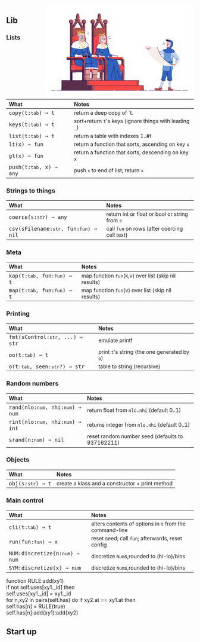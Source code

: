 
<img src='img/ruler.jpg' width=400 align=right>

## Lib	
### Lists	

| What | Notes |
|:---|:---|
| <tt>copy(t:`tab`) &rArr;  t</tt> |  return a deep copy of `t. |
| <tt>keys(t:`tab`) &rArr;  t</tt> |  sort+return `t`'s keys (ignore things with leading `_`) |
| <tt>list(t:`tab`) &rArr;  t</tt> |  return a table with indexes 1..#t |
| <tt>lt(x) &rArr;  fun</tt> |  return a function that sorts, ascending on key `x` |
| <tt>gt(x) &rArr;  fun</tt> |  return a function that sorts, descending on key `x` |
| <tt>push(t:`tab`,  x) &rArr;  any</tt> |  push `x` to end of list; return `x`  |


### Strings to things	

| What | Notes |
|:---|:---|
| <tt>coerce(s:`str`) &rArr;  any</tt> |  return int or float or bool or string from `s` |
| <tt>csv(sFilename:`str`, fun:`fun`) &rArr;  nil</tt> |  call `fun` on rows (after coercing cell text) |


### Meta	

| What | Notes |
|:---|:---|
| <tt>kap(t:`tab`,  fun:`fun`) &rArr;  t</tt> |  map function `fun`(k,v) over list (skip nil results)  |
| <tt>map(t:`tab`,  fun:`fun`) &rArr;  t</tt> |  map function `fun`(v) over list (skip nil results)  |


### Printing	

| What | Notes |
|:---|:---|
| <tt>fmt(sControl:`str`, ...) &rArr;  str</tt> |  emulate printf |
| <tt>oo(t:`tab`) &rArr;  t</tt> |  print `t`'s string (the one generated by `o`) |
| <tt>o(t:`tab`,   seen:`str`?) &rArr;  str</tt> |  table to string (recursive) |


### Random numbers	

| What | Notes |
|:---|:---|
| <tt>rand(nlo:`num`, nhi:`num`) &rArr;  num</tt> |  return float from `nlo`..`nhi` (default 0..1) |
| <tt>rint(nlo:`num`, nhi:`num`) &rArr;  int</tt> |  returns integer from `nlo`..`nhi` (default 0..1) |
| <tt>srand(n:`num`) &rArr;  nil</tt> |  reset random number seed (defaults to 937162211)  |


### Objects	

| What | Notes |
|:---|:---|
| <tt>obj(s:`str`) &rArr;  t</tt> |  create a klass and a constructor + print method |


### Main control	

| What | Notes |
|:---|:---|
| <tt>cli(t:`tab`) &rArr;  t</tt> |  alters contents of options in `t` from the  command-line |
| <tt>run(fun:`fun`) &rArr; x</tt> |  reset seed; call `fun`; afterwards, reset config |
| <tt>NUM:discretize(n:`num`) &rArr;  num</tt> |  discretize `Num`s,rounded to (hi-lo)/bins |
| <tt>SYM:discretize(x) &rArr;  num</tt> |  discretize `Num`s,rounded to (hi-lo)/bins |


function RULE:add(xy1)	
  if not self.uses[xy1._id] then	
    self.uses[xy1._id] = xy1._id	
    for n,xy2 in pairs(self.has) do	
      if xy2.at == xy1.at then	
        self.has[n] = RULE(true)	
        self.has[n]:add(xy1):add(xy2)	
## Start up	

